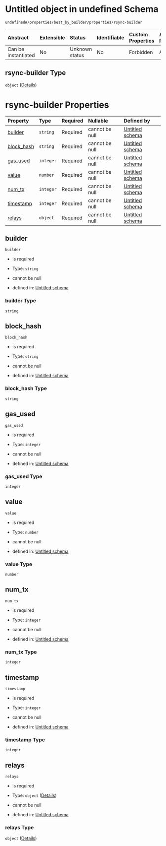 # Untitled object in undefined Schema

```txt
undefined#/properties/best_by_builder/properties/rsync-builder
```



| Abstract            | Extensible | Status         | Identifiable | Custom Properties | Additional Properties | Access Restrictions | Defined In                                                         |
| :------------------ | :--------- | :------------- | :----------- | :---------------- | :-------------------- | :------------------ | :----------------------------------------------------------------- |
| Can be instantiated | No         | Unknown status | No           | Forbidden         | Allowed               | none                | [Bid.schema.json\*](../out/Bid.schema.json "open original schema") |

## rsync-builder Type

`object` ([Details](bid-properties-best_by_builder-properties-rsync-builder.md))

# rsync-builder Properties

| Property                   | Type      | Required | Nullable       | Defined by                                                                                                                                                                                 |
| :------------------------- | :-------- | :------- | :------------- | :----------------------------------------------------------------------------------------------------------------------------------------------------------------------------------------- |
| [builder](#builder)        | `string`  | Required | cannot be null | [Untitled schema](bid-properties-best_by_builder-properties-rsync-builder-properties-builder.md "undefined#/properties/best_by_builder/properties/rsync-builder/properties/builder")       |
| [block\_hash](#block_hash) | `string`  | Required | cannot be null | [Untitled schema](bid-properties-best_by_builder-properties-rsync-builder-properties-block_hash.md "undefined#/properties/best_by_builder/properties/rsync-builder/properties/block_hash") |
| [gas\_used](#gas_used)     | `integer` | Required | cannot be null | [Untitled schema](bid-properties-best_by_builder-properties-rsync-builder-properties-gas_used.md "undefined#/properties/best_by_builder/properties/rsync-builder/properties/gas_used")     |
| [value](#value)            | `number`  | Required | cannot be null | [Untitled schema](bid-properties-best_by_builder-properties-rsync-builder-properties-value.md "undefined#/properties/best_by_builder/properties/rsync-builder/properties/value")           |
| [num\_tx](#num_tx)         | `integer` | Required | cannot be null | [Untitled schema](bid-properties-best_by_builder-properties-rsync-builder-properties-num_tx.md "undefined#/properties/best_by_builder/properties/rsync-builder/properties/num_tx")         |
| [timestamp](#timestamp)    | `integer` | Required | cannot be null | [Untitled schema](bid-properties-best_by_builder-properties-rsync-builder-properties-timestamp.md "undefined#/properties/best_by_builder/properties/rsync-builder/properties/timestamp")   |
| [relays](#relays)          | `object`  | Required | cannot be null | [Untitled schema](bid-properties-best_by_builder-properties-rsync-builder-properties-relays.md "undefined#/properties/best_by_builder/properties/rsync-builder/properties/relays")         |

## builder



`builder`

* is required

* Type: `string`

* cannot be null

* defined in: [Untitled schema](bid-properties-best_by_builder-properties-rsync-builder-properties-builder.md "undefined#/properties/best_by_builder/properties/rsync-builder/properties/builder")

### builder Type

`string`

## block\_hash



`block_hash`

* is required

* Type: `string`

* cannot be null

* defined in: [Untitled schema](bid-properties-best_by_builder-properties-rsync-builder-properties-block_hash.md "undefined#/properties/best_by_builder/properties/rsync-builder/properties/block_hash")

### block\_hash Type

`string`

## gas\_used



`gas_used`

* is required

* Type: `integer`

* cannot be null

* defined in: [Untitled schema](bid-properties-best_by_builder-properties-rsync-builder-properties-gas_used.md "undefined#/properties/best_by_builder/properties/rsync-builder/properties/gas_used")

### gas\_used Type

`integer`

## value



`value`

* is required

* Type: `number`

* cannot be null

* defined in: [Untitled schema](bid-properties-best_by_builder-properties-rsync-builder-properties-value.md "undefined#/properties/best_by_builder/properties/rsync-builder/properties/value")

### value Type

`number`

## num\_tx



`num_tx`

* is required

* Type: `integer`

* cannot be null

* defined in: [Untitled schema](bid-properties-best_by_builder-properties-rsync-builder-properties-num_tx.md "undefined#/properties/best_by_builder/properties/rsync-builder/properties/num_tx")

### num\_tx Type

`integer`

## timestamp



`timestamp`

* is required

* Type: `integer`

* cannot be null

* defined in: [Untitled schema](bid-properties-best_by_builder-properties-rsync-builder-properties-timestamp.md "undefined#/properties/best_by_builder/properties/rsync-builder/properties/timestamp")

### timestamp Type

`integer`

## relays



`relays`

* is required

* Type: `object` ([Details](bid-properties-best_by_builder-properties-rsync-builder-properties-relays.md))

* cannot be null

* defined in: [Untitled schema](bid-properties-best_by_builder-properties-rsync-builder-properties-relays.md "undefined#/properties/best_by_builder/properties/rsync-builder/properties/relays")

### relays Type

`object` ([Details](bid-properties-best_by_builder-properties-rsync-builder-properties-relays.md))
